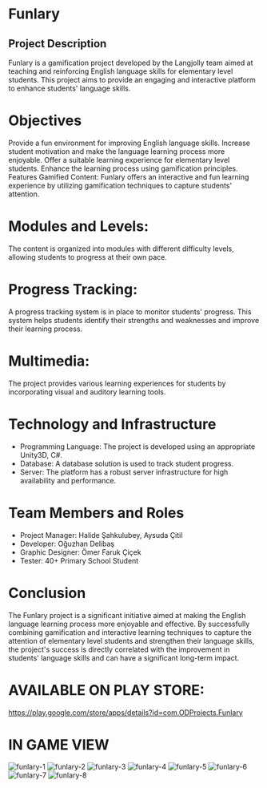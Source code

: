 # Funlary
## Project Description
Funlary is a gamification project developed by the Langjolly team aimed at teaching and reinforcing English language skills for elementary level students. This project aims to provide an engaging and interactive platform to enhance students' language skills.

# Objectives
Provide a fun environment for improving English language skills.
Increase student motivation and make the language learning process more enjoyable.
Offer a suitable learning experience for elementary level students.
Enhance the learning process using gamification principles.
Features
Gamified Content: Funlary offers an interactive and fun learning experience by utilizing gamification techniques to capture students' attention.

# Modules and Levels: 
The content is organized into modules with different difficulty levels, allowing students to progress at their own pace.

# Progress Tracking: 
A progress tracking system is in place to monitor students' progress. This system helps students identify their strengths and weaknesses and improve their learning process.

# Multimedia: 
The project provides various learning experiences for students by incorporating visual and auditory learning tools.

# Technology and Infrastructure
- Programming Language: The project is developed using an appropriate Unity3D, C#.
- Database: A database solution is used to track student progress.
- Server: The platform has a robust server infrastructure for high availability and performance.

# Team Members and Roles
- Project Manager: Halide Şahkulubey, Aysuda Çitil
- Developer: Oğuzhan Delibaş
- Graphic Designer: Ömer Faruk Çiçek
- Tester: 40+ Primary School Student

# Conclusion
The Funlary project is a significant initiative aimed at making the English language learning process more enjoyable and effective. By successfully combining gamification and interactive learning techniques to capture the attention of elementary level students and strengthen their language skills, the project's success is directly correlated with the improvement in students' language skills and can have a significant long-term impact.

# AVAILABLE ON PLAY STORE:
https://play.google.com/store/apps/details?id=com.ODProjects.Funlary


# IN GAME VIEW
![funlary-1](https://github.com/oguzhandelibas/Funlary/assets/64430254/0e47951b-cb57-4483-8f79-d889a5e3f701)
![funlary-2](https://github.com/oguzhandelibas/Funlary/assets/64430254/7e8359bf-ceee-41ca-8506-2e8fb2a1a512)
![funlary-3](https://github.com/oguzhandelibas/Funlary/assets/64430254/59e00eb4-6f51-48af-9754-af235d4966e3)
![funlary-4](https://github.com/oguzhandelibas/Funlary/assets/64430254/99c5d217-14b5-4a45-a3ca-9a1969db579b)
![funlary-5](https://github.com/oguzhandelibas/Funlary/assets/64430254/53a2aea7-c044-4d16-98d3-36b8a2f5760f)
![funlary-6](https://github.com/oguzhandelibas/Funlary/assets/64430254/dbcbf2df-bac3-4ec0-904a-1476349e366b)
![funlary-7](https://github.com/oguzhandelibas/Funlary/assets/64430254/ffc178f0-8024-4aad-adb0-837df3dd4d7d)
![funlary-8](https://github.com/oguzhandelibas/Funlary/assets/64430254/dea77905-08b0-476b-a156-9c85c0d8ec78)
